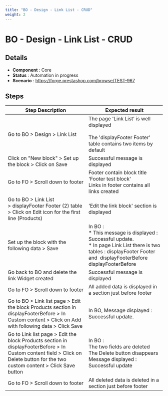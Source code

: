 ```yaml
---
title: "BO - Design - Link List - CRUD"
weight: 2
---
```


# BO - Design - Link List - CRUD
## Details
* **Component** : Core
* **Status** : Automation in progress
* **Scenario** : https://forge.prestashop.com/browse/TEST-967

## Steps
| Step Description | Expected result |
| ----- | ----- |
| Go to BO > Design > Link List | The page 'Link List' is well displayed<br><br>The 'displayFooter Footer' table contains two items by default |
| Click on "New block" > Set up the block > Click on Save | Successful message is displayed |
| Go to FO > Scroll down to footer | Footer contain block title 'Footer test block'<br>Links in footer contains all links created |
| Go to BO > Link List > displayFooter Footer (2) table > Click on Edit icon for the first line (Products) | 'Edit the link block' section is displayed |
| Set up the block with the following data > Save | In BO :<br> * This message is displayed : Successful update.<br> * In page Link List there is two tables : displayFooter Footer  and  displayFooterBefore displayFooterBefore |
| Go back to BO and delete the link Widget created | Successful message is displayed |
| Go to FO > Scroll down to footer | All added data is displayed in a section just before footer |
| Go to BO > Link list page > Edit the block Products section in displayFooterBefore > In Custom content > Click on Add with following data > Click Save | In BO, Message displayed : Successful update. |
| Go to Link list page > Edit the block Products section in displayFooterBefore > In Custom content field > Click on Delete button for the two custom content > Click Save button | In BO :<br>The two fields are deleted<br>The Delete button disappears<br>Message displayed : Successful update |
| Go to FO > Scroll down to footer | All deleted data is deleted in a section just before footer |
